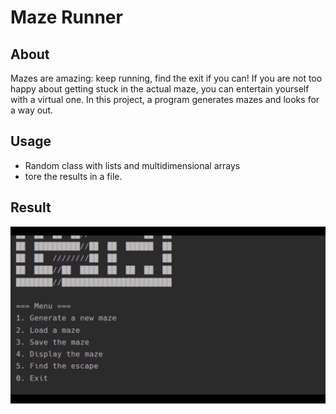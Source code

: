 # Maze Runner

## About
Mazes are amazing: keep running, find the exit if you can! If you are not too happy about getting stuck in the actual maze, you can entertain yourself with a virtual one. In this project, a program generates mazes and looks for a way out.

## Usage
* Random class with lists and multidimensional arrays 
* tore the results in a file.

## Result
[![Watch the video](https://raw.githubusercontent.com/karolskolasinski/maze-runner/master/Maze%20Runner/Project%20files/screenshot.png)](https://stepik.org/media/attachments/lesson/209893/demonstration.mp4)
